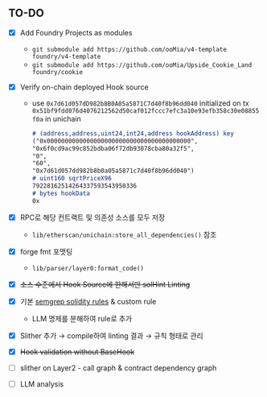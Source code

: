 ## TO-DO

- [x] Add Foundry Projects as modules
    - `git submodule add https://github.com/ooMia/v4-template foundry/v4-template`
    - `git submodule add https://github.com/ooMia/Upside_Cookie_Land foundry/cookie`

- [x] Verify on-chain deployed Hook source
    - use `0x7d61d057dD982b8B0A05a5871C7d40f8b96dd040` initialized on
      tx `0x51bf9fdd076d4076212562d50caf012fccc7efc3a10e93efb358c30e08855f0a` in unichain
       ```markdown
       # (address,address,uint24,int24,address hookAddress) key
       ("0x0000000000000000000000000000000000000000",
       "0x6f0cd9ac99c852bdba06f72db93078cba80a32f5",
       "0",
       "60",
       "0x7d61d057dd982b8b0a05a5871c7d40f8b96dd040")
       # uint160 sqrtPriceX96
       79228162514264337593543950336
       # bytes hookData
       0x
       ```

- [x] RPC로 해당 컨트랙트 및 의존성 소스를 모두 저장
    - `lib/etherscan/unichain:store_all_dependencies()` 참조

- [x] forge fmt 포맷팅
    - `lib/parser/layer0:format_code()`

- [x] ~~소스 수준에서 Hook Source에 한해서만 solHint Linting~~

- [x] 기본 [semgrep solidity rules](https://github.com/semgrep/semgrep-rules/tree/develop/solidity) & custom rule
    - LLM 명제를 분해하여 rule로 추가

- [x] Slither 추가 → compile하여 linting 결과 → 규칙 형태로 관리

- [x] ~~Hook validation without BaseHook~~

- [ ] slither on Layer2 - call graph & contract dependency graph

- [ ] LLM analysis
